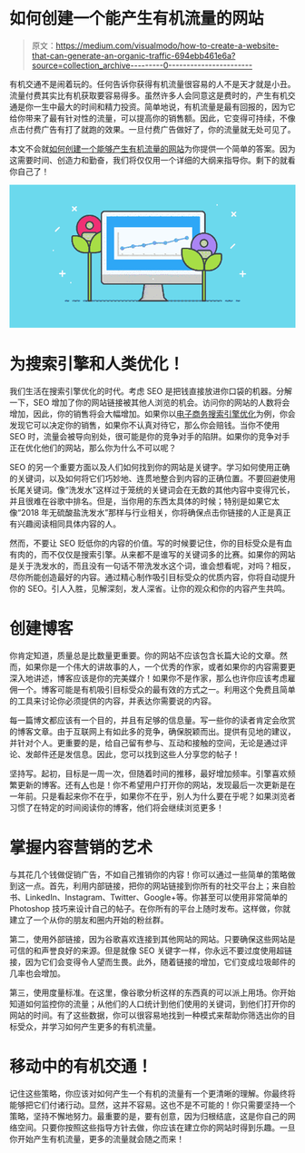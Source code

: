 # 如何创建一个能产生有机流量的网站

> 原文：<https://medium.com/visualmodo/how-to-create-a-website-that-can-generate-an-organic-traffic-694ebb461e6a?source=collection_archive---------0----------------------->

有机交通不是闹着玩的。任何告诉你获得有机流量很容易的人不是天才就是小丑。流量付费其实比有机获取要容易得多。虽然许多人会同意这是费时的，产生有机交通是你一生中最大的时间和精力投资。简单地说，有机流量是最有回报的，因为它给你带来了最有针对性的流量，可以提高你的销售额。因此，它变得可持续，不像点击付费广告有打了就跑的效果。一旦付费广告做好了，你的流量就无处可见了。

本文不会就[如何创建一个能够产生有机流量的网站](https://tech.co/how-to-create-a-website-2018-07)为你提供一个简单的答案。因为这需要时间、创造力和勤奋，我们将仅仅用一个详细的大纲来指导你。剩下的就看你自己了！

![](img/460ebe269d12af281be6798c60226d0c.png)

# 为搜索引擎和人类优化！

我们生活在搜索引擎优化的时代。考虑 SEO 是把钱直接放进你口袋的机器。分解一下，SEO 增加了你的网站链接被其他人浏览的机会。访问你的网站的人数将会增加，因此，你的销售将会大幅增加。如果你以[电子商务搜索引擎优化](https://www.matthewwoodward.co.uk/seo/ecommerce/)为例，你会发现它可以决定你的销售，如果你不认真对待它，那么你会赔钱。当你不使用 SEO 时，流量会被导向别处，很可能是你的竞争对手的陷阱。如果你的竞争对手正在优化他们的网站，那么你为什么不可以呢？

SEO 的另一个重要方面以及人们如何找到你的网站是关键字。学习如何使用正确的关键词，以及如何将它们巧妙地、连贯地整合到内容的正确位置。不要回避使用长尾关键词。像“洗发水”这样过于笼统的关键词会在无数的其他内容中变得冗长，并且很难在谷歌中排名。但是，当你用的东西太具体的时候；特别是如果它太像“2018 年无硫酸盐洗发水”那样与行业相关，你将确保点击你链接的人正是真正有兴趣阅读相同具体内容的人。

然而，不要让 SEO 贬低你的内容的价值。写的时候要记住，你的目标受众是有血有肉的，而不仅仅是搜索引擎。从来都不是谁写的关键词多的比赛。如果你的网站是关于洗发水的，而且没有一句话不带洗发水这个词，谁会想看呢，对吗？相反，尽你所能创造最好的内容。通过精心制作吸引目标受众的优质内容，你将自动提升你的 SEO。引人入胜，见解深刻，发人深省。让你的观众和你的内容产生共鸣。

# 创建博客

你肯定知道，质量总是比数量更重要。你的网站不应该包含长篇大论的文章。然而，如果你是一个伟大的讲故事的人，一个优秀的作家，或者如果你的内容需要更深入地讲述，博客应该是你的完美媒介！如果你不是作家，那么也许你应该考虑雇佣一个。博客可能是有机吸引目标受众的最有效的方式之一。利用这个免费且简单的工具来讨论你必须提供的内容，并表达你需要说的内容。

每一篇博文都应该有一个目的，并且有足够的信息量。写一些你的读者肯定会欣赏的博客文章。由于互联网上有如此多的竞争，确保脱颖而出。提供有见地的建议，并针对个人。更重要的是，给自己留有参与、互动和接触的空间，无论是通过评论、发邮件还是发信息。因此，您可以找到这些人分享您的帖子！

坚持写。起初，目标是一周一次，但随着时间的推移，最好增加频率。引擎喜欢频繁更新的博客。还有[人](https://awards.visualmodo.com/)也是！你不希望用户打开你的网站，发现最后一次更新是在一年前。只是看起来你不在乎，如果你不在乎，别人为什么要在乎呢？如果浏览者习惯了在特定的时间阅读你的博客，他们将会继续浏览更多！

# 掌握内容营销的艺术

与其花几个钱做促销广告，不如自己推销你的内容！你可以通过一些简单的策略做到这一点。首先，利用内部链接，把你的网站链接到你所有的社交平台上；来自脸书、LinkedIn、Instagram、Twitter、Google+等。你甚至可以使用非常简单的 Photoshop 技巧来设计自己的帖子。在你所有的平台上随时发布。这样做，你就建立了一个从你的朋友和圈内开始的粉丝群。

第二，使用外部链接，因为谷歌喜欢连接到其他网站的网站。只要确保这些网站是可信的和声誉良好的来源。但是就像 SEO 关键字一样，你永远不要过度使用超链接，因为它们会变得令人望而生畏。此外，随着链接的增加，它们变成垃圾邮件的几率也会增加。

第三，使用度量标准。在这里，像谷歌分析这样的东西真的可以派上用场。你开始知道如何监控你的流量；从他们的人口统计到他们使用的关键词，到他们打开你的网站的时间。有了这些数据，你可以很容易地找到一种模式来帮助你筛选出你的目标受众，并学习如何产生更多的有机流量。

# 移动中的有机交通！

记住这些策略，你应该对如何产生一个有机的流量有一个更清晰的理解。你最终将能够把它们付诸行动。显然，这并不容易。这也不是不可能的！你只需要坚持一个策略，坚持不懈地努力。最重要的是，要有创意，因为归根结底，这是你自己的网络空间。只要你按照这些指导方针去做，你应该在建立你的网站时得到乐趣。一旦你开始产生有机流量，更多的流量就会随之而来！